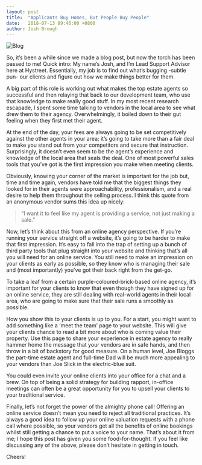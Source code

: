 ```yaml
---
layout: post
title:  "Applicants Buy Homes, But People Buy People"
date:   2018-07-13 09:46:00 +0800
author: Josh Brough
---
```


![Blog]({{site.url}}/images/buzz.jpg)

So, it’s been a while since we made a blog post, but now the torch has been passed to me! Quick intro: My name’s Josh, and I’m Lead Support Advisor here at Hystreet. Essentially, my job is to find out what’s bugging -subtle pun- our clients and figure out how we make things better for them.
<!--more-->
A big part of this role is working out what makes the top estate agents so successful and then relaying that back to our development team, who use that knowledge to make really good stuff. In my most recent research escapade, I spent some time talking to vendors in the local area to see what drew them to their agency. Overwhelmingly, it boiled down to their gut feeling when they first met their agent.

At the end of the day, your fees are always going to be set competitively against the other agents in your area; it’s going to take more than a fair deal to make you stand out from your competitors and secure that instruction. Surprisingly, it doesn’t even seem to be the agent’s experience and knowledge of the local area that seals the deal. One of most powerful sales tools that you’ve got is the first impression you make when meeting clients.

Obviously, knowing your corner of the market is important for the job but, time and time again, vendors have told me that the biggest things they looked for in their agents were approachability, professionalism, and a real desire to help them throughout the selling process. I think this quote from an anonymous vendor sums this idea up nicely:

> “I want it to feel like my agent is providing a service, not just making a sale.”

Now, let’s think about this from an online agency perspective. If you’re running your service straight off a website, it’s going to be harder to make that first impression. It’s easy to fall into the trap of setting up a bunch of third party tools that plug straight into your website and thinking that’s all you will need for an online service. You still need to make an impression on your clients as early as possible, so they know who is managing their sale and (most importantly) you’ve got their back right from the get-go.

To take a leaf from a certain purple-coloured-brick-based online agency, it’s important for your clients to know that even though they have signed up for an online service, they are still dealing with real-world agents in their local area, who are going to make sure that their sale runs a smoothly as possible.

How you show this to your clients is up to you. For a start, you might want to add something like a ‘meet the team’ page to your website. This will give your clients chance to read a bit more about who is coming value their property. Use this page to share your experience in estate agency to really hammer home the message that your vendors are in safe hands, and then throw in a bit of backstory for good measure. On a human level, Joe Bloggs the part-time estate agent and full-time Dad will be much more appealing to your vendors than Joe Slick in the electric-blue suit.

You could even invite your online clients into your office for a chat and a brew. On top of being a solid strategy for building rapport, in-office meetings can often be a great opportunity for you to upsell your clients to your traditional service.

Finally, let’s not forget the power of the almighty phone call! Offering an online service doesn’t mean you need to reject all traditional practices. It’s always a good idea to follow up your online valuation requests with a phone call where possible, so your vendors get all the benefits of online bookings whilst still getting a chance to put a voice to your name.
That’s about it from me; I hope this post has given you some food-for-thought. If you feel like discussing any of the above, please don’t hesitate in getting in touch.

Cheers!
